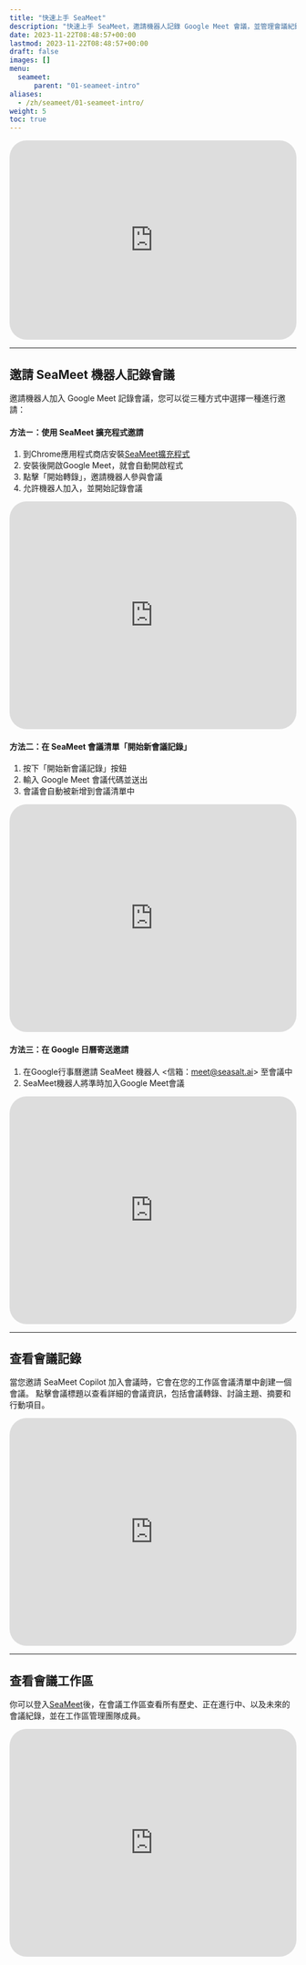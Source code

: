 ```yaml
---
title: "快速上手 SeaMeet"
description: "快速上手 SeaMeet，邀請機器人記錄 Google Meet 會議，並管理會議紀錄。支援擴充程式、自動加入及行事曆邀請功能。"
date: 2023-11-22T08:48:57+00:00
lastmod: 2023-11-22T08:48:57+00:00
draft: false
images: []
menu:
  seameet:
      parent: "01-seameet-intro"
aliases:
  - /zh/seameet/01-seameet-intro/
weight: 5
toc: true
---
```


   <iframe width="100%" height="350px" src="https://www.youtube.com/embed/?listType=playlist&list=PL8K7_LTqly46YJX0IGL767cwCatlDU2JU&index=4" title="YouTube video player" frameborder="0" allow="accelerometer; autoplay; clipboard-write; encrypted-media; gyroscope; picture-in-picture" allowfullscreen style="border-radius: 30px;"></iframe>

-------------------
## 邀請 SeaMeet 機器人記錄會議

邀請機器人加入 Google Meet 記錄會議，您可以從三種方式中選擇一種進行邀請：

#### 方法ㄧ：使用 SeaMeet 擴充程式邀請
1. 到Chrome應用程式商店安裝[SeaMeet擴充程式](https://chrome.google.com/webstore/detail/seameet-ai-meeting-minute/gkkhkniggakfgioeeclbllpihmipkcmn)
2. 安裝後開啟Google Meet，就會自動開啟程式
3. 點擊「開始轉錄」，邀請機器人參與會議
4. 允許機器人加入，並開始記錄會議

  <iframe width="100%" height="400" src="https://www.youtube.com/embed/?listType=playlist&list=PL8K7_LTqly46YJX0IGL767cwCatlDU2JU&index=6" title="YouTube video player" frameborder="0" allow="accelerometer; autoplay; clipboard-write; encrypted-media; gyroscope; picture-in-picture" allowfullscreen style="border-radius: 30px;"></iframe>

#### 方法二：在 SeaMeet 會議清單「開始新會議記錄」
1. 按下「開始新會議記錄」按鈕
2. 輸入 Google Meet 會議代碼並送出
3. 會議會自動被新增到會議清單中

  <iframe width="100%" height="400" src="https://www.youtube.com/embed/?listType=playlist&list=PL8K7_LTqly46YJX0IGL767cwCatlDU2JU&index=7" title="YouTube video player" frameborder="0" allow="accelerometer; autoplay; clipboard-write; encrypted-media; gyroscope; picture-in-picture" allowfullscreen style="border-radius: 30px;"></iframe>

#### 方法三：在 Google 日曆寄送邀請
1. 在Google行事曆邀請 SeaMeet 機器人 <信箱：meet@seasalt.ai> 至會議中
2. SeaMeet機器人將準時加入Google Meet會議


  <iframe width="100%" height="400" src="https://www.youtube.com/embed/?listType=playlist&list=PL8K7_LTqly46YJX0IGL767cwCatlDU2JU&index=5" title="YouTube video player" frameborder="0" allow="accelerometer; autoplay; clipboard-write; encrypted-media; gyroscope; picture-in-picture" allowfullscreen style="border-radius: 30px;"></iframe>


-------------------
## 查看會議記錄

當您邀請 SeaMeet Copilot 加入會議時，它會在您的工作區會議清單中創建一個會議。
點擊會議標題以查看詳細的會議資訊，包括會議轉錄、討論主題、摘要和行動項目。

  <iframe width="100%" height="400" src="https://www.youtube.com/embed/?listType=playlist&list=PL8K7_LTqly46YJX0IGL767cwCatlDU2JU&index=1" title="YouTube video player" frameborder="0" allow="accelerometer; autoplay; clipboard-write; encrypted-media; gyroscope; picture-in-picture" allowfullscreen style="border-radius: 30px;"></iframe>

-------------------
## 查看會議工作區

你可以登入[SeaMeet](https://meet.seasalt.ai/)後，在會議工作區查看所有歷史、正在進行中、以及未來的會議紀錄，並在工作區管理團隊成員。

  <iframe width="100%" height="400" src="https://www.youtube.com/embed/THfQGLIlq7g" title="YouTube video player" frameborder="0" allow="accelerometer; autoplay; clipboard-write; encrypted-media; gyroscope; picture-in-picture" allowfullscreen style="border-radius: 30px;"></iframe>


